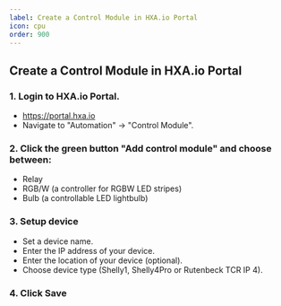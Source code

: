 ```yaml
---
label: Create a Control Module in HXA.io Portal
icon: cpu
order: 900
---
```


## Create a Control Module in HXA.io Portal

### 1. Login to HXA.io Portal.
- https://portal.hxa.io
- Navigate to "Automation" -> "Control Module".
### 2. Click the green button "Add control module" and choose between:
- Relay
- RGB/W (a controller for RGBW LED stripes)
- Bulb (a controllable LED lightbulb)
### 3. Setup device
- Set a device name.
- Enter the IP address of your device.
- Enter the location of your device (optional).
- Choose device type (Shelly1, Shelly4Pro or Rutenbeck TCR IP 4).
### 4. Click Save